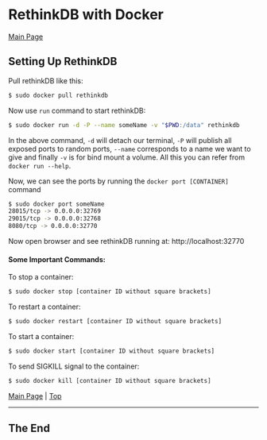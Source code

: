 <a id="top"></a>

# RethinkDB with Docker

[Main Page](README.md)

## Setting Up RethinkDB

Pull rethinkDB like this:

```sh
$ sudo docker pull rethinkdb
```

Now use `run` command to start rethinkDB:

```sh
$ sudo docker run -d -P --name someName -v "$PWD:/data" rethinkdb
```

In the above command, `-d` will detach our terminal, `-P` will publish all exposed ports to random ports, `--name` corresponds to a name we want to give and finally `-v` is for bind mount a volume. All this you can refer from `docker run --help`.

Now, we can see the ports by running the `docker port [CONTAINER]` command

```sh
$ sudo docker port someName
28015/tcp -> 0.0.0.0:32769
29015/tcp -> 0.0.0.0:32768
8080/tcp -> 0.0.0.0:32770
```

Now open browser and see rethinkDB running at: http://localhost:32770

#### Some Important Commands:

To stop a container:
```sh
$ sudo docker stop [container ID without square brackets]
```

To restart a container:
```sh
$ sudo docker restart [container ID without square brackets]
```

To start a container:
```sh
$ sudo docker start [container ID without square brackets]
```

To send SIGKILL signal to the container:
```sh
$ sudo docker kill [container ID without square brackets]
```

[Main Page](README.md) | [Top](#top)

---

## The End

